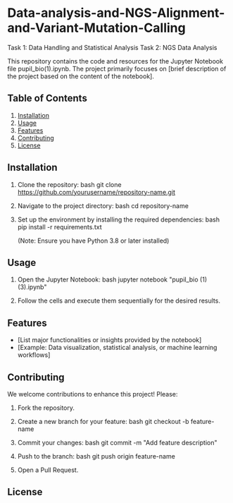# Data-analysis-and-NGS-Alignment-and-Variant-Mutation-Calling
Task 1: Data Handling and Statistical Analysis 
Task 2: NGS Data Analysis


This repository contains the code and resources for the Jupyter Notebook file pupil_bio(1).ipynb. The project primarily focuses on [brief description of the project based on the content of the notebook].

## Table of Contents

1. [Installation](#installation)
2. [Usage](#usage)
3. [Features](#features)
4. [Contributing](#contributing)
5. [License](#license)

## Installation

1. Clone the repository:
   bash
   git clone https://github.com/yourusername/repository-name.git
   
2. Navigate to the project directory:
   bash
   cd repository-name
   
3. Set up the environment by installing the required dependencies:
   bash
   pip install -r requirements.txt
   
   (Note: Ensure you have Python 3.8 or later installed)

## Usage

1. Open the Jupyter Notebook:
   bash
   jupyter notebook "pupil_bio (1)(3).ipynb"
   
2. Follow the cells and execute them sequentially for the desired results.

## Features

- [List major functionalities or insights provided by the notebook]
- [Example: Data visualization, statistical analysis, or machine learning workflows]

## Contributing

We welcome contributions to enhance this project! Please:

1. Fork the repository.
2. Create a new branch for your feature:
   bash
   git checkout -b feature-name
   
3. Commit your changes:
   bash
   git commit -m "Add feature description"
   
4. Push to the branch:
   bash
   git push origin feature-name
   
5. Open a Pull Request.

## License
